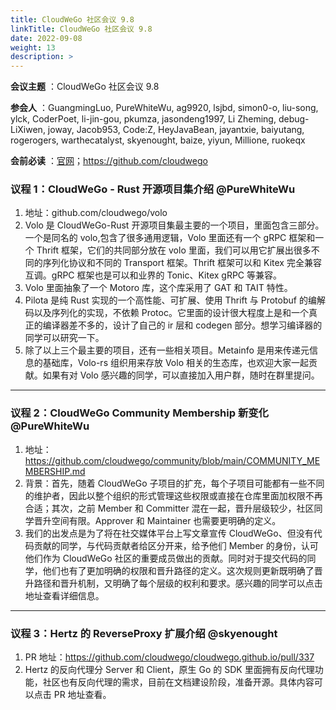```yaml
---
title: CloudWeGo 社区会议 9.8
linkTitle: CloudWeGo 社区会议 9.8
date: 2022-09-08
weight: 13
description: >
---
```


**会议主题** ：CloudWeGo 社区会议 9.8

**参会人** ：GuangmingLuo, PureWhiteWu, ag9920, lsjbd, simon0-o, liu-song, ylck, CoderPoet, li-jin-gou, pkumza, jasondeng1997, Li Zheming, debug-LiXiwen, joway, Jacob953, Code:Z, HeyJavaBean, jayantxie, baiyutang, rogerogers, warthecatalyst, skyenought, baize, yiyun, Millione, ruokeqx

**会前必读** ：[官网](/)；https://github.com/cloudwego

### 议程 1：CloudWeGo - Rust 开源项目集介绍 @PureWhiteWu

1. 地址：github.com/cloudwego/volo
2. Volo 是 CloudWeGo-Rust 开源项目集最主要的一个项目，里面包含三部分。一个是同名的 volo,包含了很多通用逻辑，Volo 里面还有一个 gRPC 框架和一个 Thrift 框架，它们的共同部分放在 volo 里面，我们可以用它扩展出很多不同的序列化协议和不同的 Transport 框架。Thrift 框架可以和 Kitex 完全兼容互调。gRPC 框架也是可以和业界的 Tonic、Kitex gRPC 等兼容。
3. Volo 里面抽象了一个 Motoro 库，这个库采用了 GAT 和 TAIT 特性。
4. Pilota 是纯 Rust 实现的一个高性能、可扩展、使用 Thrift 与 Protobuf 的编解码以及序列化的实现，不依赖 Protoc。它里面的设计很大程度上是和一个真正的编译器差不多的，设计了自己的 ir 层和 codegen 部分。想学习编译器的同学可以研究一下。
5. 除了以上三个最主要的项目，还有一些相关项目。Metainfo 是用来传递元信息的基础库，Volo-rs 组织用来存放 Volo 相关的生态库，也欢迎大家一起贡献。如果有对 Volo 感兴趣的同学，可以直接加入用户群，随时在群里提问。

---

### 议程 2：CloudWeGo Community Membership 新变化 @PureWhiteWu

1. 地址：https://github.com/cloudwego/community/blob/main/COMMUNITY_MEMBERSHIP.md
2. 背景：首先，随着 CloudWeGo 子项目的扩充，每个子项目可能都有一些不同的维护者，因此以整个组织的形式管理这些权限或直接在仓库里面加权限不再合适；其次，之前 Member 和 Committer 混在一起，晋升层级较少，社区同学晋升空间有限。Approver 和 Maintainer 也需要更明确的定义。
3. 我们的出发点是为了将在社交媒体平台上写文章宣传 CloudWeGo、但没有代码贡献的同学，与代码贡献者给区分开来，给予他们 Member 的身份，认可他们作为 CloudWeGo 社区的重要成员做出的贡献。同时对于提交代码的同学，他们也有了更加明确的权限和晋升路径的定义。这次规则更新既明确了晋升路径和晋升机制，又明确了每个层级的权利和要求。感兴趣的同学可以点击地址查看详细信息。

---

### 议程 3：Hertz 的 ReverseProxy 扩展介绍 @skyenought

1. PR 地址：https://github.com/cloudwego/cloudwego.github.io/pull/337
2. Hertz 的反向代理分 Server 和 Client，原生 Go 的 SDK 里面拥有反向代理功能，社区也有反向代理的需求，目前在文档建设阶段，准备开源。具体内容可以点击 PR 地址查看。

